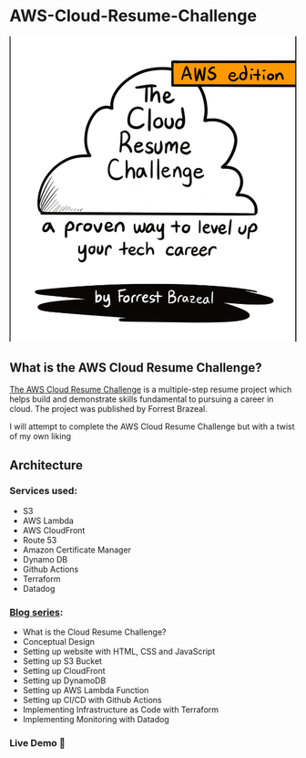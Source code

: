 # AWS-Cloud-Resume-Challenge
![](_docs/images/AWS-Cloud-Resume-Challenge.png)
## What is the AWS Cloud Resume Challenge?

[The AWS Cloud Resume Challenge](https://cloudresumechallenge.dev) is a multiple-step resume project which helps build and demonstrate skills fundamental to pursuing a career in cloud. The project was published by Forrest Brazeal.

I will attempt to complete the AWS Cloud Resume Challenge but with a twist of my own liking

## Architecture


### Services used:
* S3
* AWS Lambda
* AWS CloudFront
* Route 53
* Amazon Certificate Manager
* Dynamo DB
* Github Actions
* Terraform
* Datadog


### [Blog series](https://topsideboss2.engineer):
* What is the Cloud Resume Challenge?
* Conceptual Design
* Setting up website with HTML, CSS and JavaScript
* Setting up S3 Bucket
* Setting up CloudFront
* Setting up DynamoDB
* Setting up AWS Lambda Function
* Setting up CI/CD with Github Actions
* Implementing Infrastructure as Code with Terraform
* Implementing Monitoring with Datadog

### Live Demo 🔗
